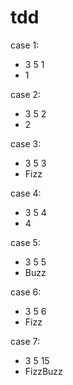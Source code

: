 # tdd

 case 1:
 - 3 5 1
  - 1

 case 2:
 - 3 5 2
  - 2

 case 3:
 - 3 5 3
  - Fizz

 case 4:
 - 3 5 4
  - 4

 case 5:
 - 3 5 5
  - Buzz

 case 6:
 - 3 5 6
  - Fizz

 case 7:
 - 3 5 15 
  - FizzBuzz
